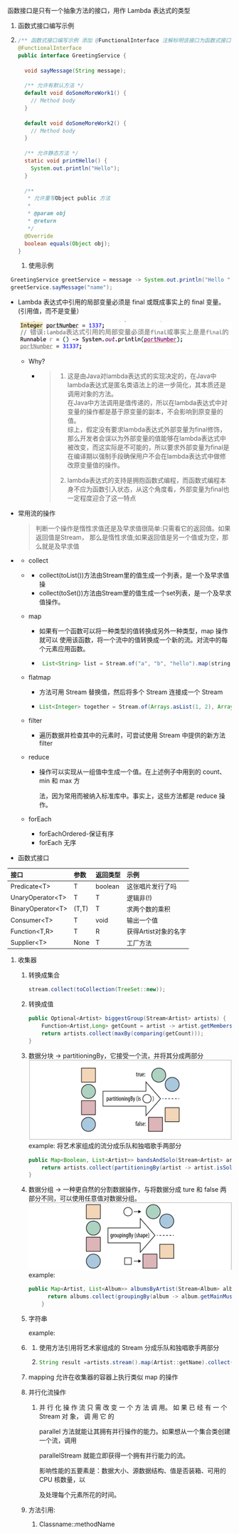 函数接口是只有一个抽象方法的接口，用作 Lambda 表达式的类型  
1. 函数式接口编写示例

1. ```java
   /** 函数式接口编写示例 添加 @FunctionalInterface 注解标明该接口为函数式接口 */
   @FunctionalInterface
   public interface GreetingService {

     void sayMessage(String message);

     /** 允许有默认方法 */
     default void doSomeMoreWork1() {
       // Method body
     }

     default void doSomeMoreWork2() {
       // Method body
     }

     /** 允许静态方法 */
     static void printHello() {
       System.out.println("Hello");
     }

     /**
      * 允许重写Object public 方法
      *
      * @param obj
      * @return
      */
     @Override
     boolean equals(Object obj);
   }
   ```

   1. 使用示例

```java
 GreetingService greetService = message -> System.out.println("Hello " + message);
 greetService.sayMessage("name");
```

* Lambda 表达式中引用的局部变量必须是 final 或既成事实上的 final 变量。\(引用值，而不是变量）

  ![](/assets/final.png)

  * Why?

    * > 1. 这是由Java对lambda表达式的实现决定的，在Java中lambda表达式是匿名类语法上的进一步简化，其本质还是调用对象的方法。  
      >    在Java中方法调用是值传递的，所以在lambda表达式中对变量的操作都是基于原变量的副本，不会影响到原变量的值。  
      >    综上，假定没有要求lambda表达式外部变量为final修饰，那么开发者会误以为外部变量的值能够在lambda表达式中被改变，而这实际是不可能的，所以要求外部变量为final是在编译期以强制手段确保用户不会在lambda表达式中做修改原变量值的操作。
      >
      > 2. lambda表达式的支持是拥抱函数式编程，而函数式编程本身不应为函数引入状态，从这个角度看，外部变量为final也一定程度迎合了这一特点

* 常用流的操作

  > 判断一个操作是惰性求值还是及早求值很简单:只需看它的返回值。如果返回值是Stream， 那么是惰性求值;如果返回值是另一个值或为空，那么就是及早求值

* * collect
  * * collect\(toList\(\)\)方法由Stream里的值生成一个列表，是一个及早求值操
    * collect\(toSet\(\)\)方法由Stream里的值生成一个set列表，是一个及早求值操作。
  * map

    * 如果有一个函数可以将一种类型的值转换成另外一种类型，map 操作就可以 使用该函数，将一个流中的值转换成一个新的流。对流中的每个元素应用函数。

    * ```java
       List<String> list = Stream.of("a", "b", "hello").map(string -> string.toUpperCase()).collect(Collectors.toList());
      ```

  * flatmap

    * 方法可用 Stream 替换值，然后将多个 Stream 连接成一个 Stream

    * ```java
      List<Integer> together = Stream.of(Arrays.asList(1, 2), Arrays.asList(3, 4)).flatMap(Collection::stream).collect(Collectors.toList());
      ```

  * filter

    * 遍历数据并检查其中的元素时，可尝试使用 Stream 中提供的新方法 filter

  * reduce

    * 操作可以实现从一组值中生成一个值。在上述例子中用到的 count、min 和 max 方

      法，因为常用而被纳入标准库中。事实上，这些方法都是 reduce 操作。

  * forEach

    * forEachOrdered-保证有序
    * forEach 无序
* 函数式接口

| 接口 | 参数 | 返回类型 | 示例 |
| :--- | :--- | :--- | :--- |
| Predicate&lt;T&gt; | T | boolean | 这张唱片发行了吗 |
| UnaryOperator&lt;T&gt; | T | T | 逻辑非\(!\) |
| BinaryOperator&lt;T&gt; | \(T,T\) | T | 求两个数的乘积 |
| Consumer&lt;T&gt; | T | void | 输出一个值 |
| Function&lt;T,R&gt; | T | R | 获得Artist对象的名字 |
| Supplier&lt;T&gt; | None | T | 工厂方法 |

1. 收集器

   1. 转换成集合

      ```java
      stream.collect(toCollection(TreeSet::new));
      ```

   2. 转换成值

      ```java
      public Optional<Artist> biggestGroup(Stream<Artist> artists) {
          Function<Artist,Long> getCount = artist -> artist.getMembers().count();
          return artists.collect(maxBy(comparing(getCount)));
      }
      ```

   3. 数据分块 -&gt; partitioningBy，它接受一个流，并将其分成两部分![](/assets/partitioningBy.png)example: 将艺术家组成的流分成乐队和独唱歌手两部分

      ```java
      public Map<Boolean, List<Artist>> bandsAndSolo(Stream<Artist> artists) {
          return artists.collect(partitioningBy(artist -> artist.isSolo()));
      }
      ```

   4. 数据分组 -&gt; 一种更自然的分割数据操作，与将数据分成 ture 和 false 两部分不同，可以使用任意值对数据分组。![](/assets/groupingBy.png)example:

      ```java
      public Map<Artist, List<Album>> albumsByArtist(Stream<Album> albums) {
            return albums.collect(groupingBy(album -> album.getMainMusician()));
          }
      ```

   5. 字符串

      example:

   6. 1. 使用方法引用将艺术家组成的 Stream 分成乐队和独唱歌手两部分
      2. ```java
         String result =artists.stream().map(Artist::getName).collect(Collectors.joining(", ", "[", "]"));
         ```
   7. mapping 允许在收集器的容器上执行类似 map 的操作

   8. 并行化流操作

      1. 并 行 化 操 作 流 只 需 改 变 一 个 方 法 调 用。 如 果 已 经 有 一 个 Stream 对 象， 调 用 它 的

         parallel 方法就能让其拥有并行操作的能力。如果想从一个集合类创建一个流，调用

         parallelStream 就能立即获得一个拥有并行能力的流。

         影响性能的五要素是：数据大小、源数据结构、值是否装箱、可用的 CPU 核数量，以

         及处理每个元素所花的时间。

   9. 方法引用:

      1. Classname::methodName




